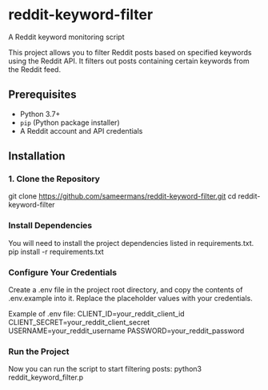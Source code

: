 # reddit-keyword-filter
A Reddit keyword monitoring script


This project allows you to filter Reddit posts based on specified keywords using the Reddit API. It filters out posts containing certain keywords from the Reddit feed.

## Prerequisites

- Python 3.7+
- `pip` (Python package installer)
- A Reddit account and API credentials 

## Installation

### 1. Clone the Repository

git clone https://github.com/sameermans/reddit-keyword-filter.git
cd reddit-keyword-filter

 ### Install Dependencies
You will need to install the project dependencies listed in requirements.txt.
pip install -r requirements.txt

 ### Configure Your Credentials
Create a .env file in the project root directory, and copy the contents of .env.example into it. Replace the placeholder values with your credentials.

Example of .env file:
CLIENT_ID=your_reddit_client_id
CLIENT_SECRET=your_reddit_client_secret
USERNAME=your_reddit_username
PASSWORD=your_reddit_password

### Run the Project
Now you can run the script to start filtering posts:
python3 reddit_keyword_filter.p
